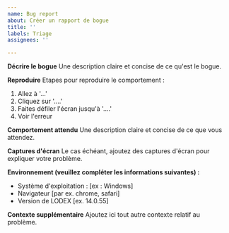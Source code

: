 ```yaml
---
name: Bug report
about: Créer un rapport de bogue
title: ''
labels: Triage
assignees: ''

---
```


**Décrire le bogue**
Une description claire et concise de ce qu'est le bogue.

**Reproduire**
Etapes pour reproduire le comportement :
1. Allez à '...'
2. Cliquez sur '....'
3. Faites défiler l'écran jusqu'à '....'
4. Voir l'erreur

**Comportement attendu**
Une description claire et concise de ce que vous attendez.

**Captures d'écran**
Le cas échéant, ajoutez des captures d'écran pour expliquer votre problème.

**Environnement (veuillez compléter les informations suivantes) :**
 - Système d'exploitation : [ex : Windows]
 - Navigateur [par ex. chrome, safari]
 - Version de LODEX [ex. 14.0.55]

**Contexte supplémentaire**
Ajoutez ici tout autre contexte relatif au problème.
